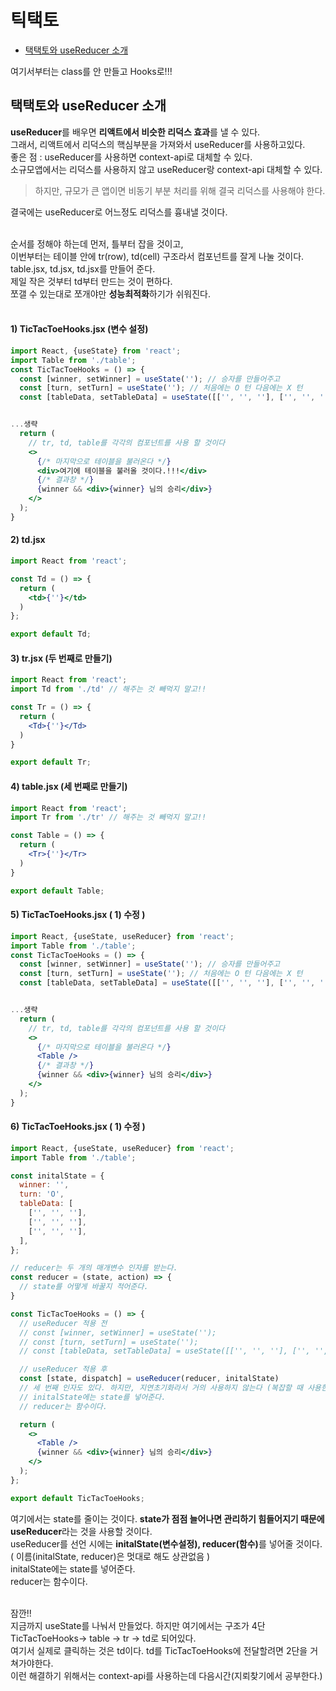 # 틱택토

+ [택택토와 useReducer 소개](#택택토와-useReducer-소개)

여기서부터는 class를 안 만들고 Hooks로!!!

## 택택토와 useReducer 소개

<strong>useReducer</strong>를 배우면 <strong>리액트에서 비슷한 리덕스 효과</strong>를 낼 수 있다.<br>
그래서, 리액트에서 리덕스의 핵심부분을 가져와서 useReducer를 사용하고있다.<br>
좋은 점 : useReducer를 사용하면 context-api로 대체할 수 있다.<br>
소규모앱에서는 리덕스를 사용하지 않고 useReducer랑 context-api 대체할 수 있다. <br>
> 하지만, 규모가 큰 앱이면 비동기 부분 처리를 위해 결국 리덕스를 사용해야 한다. <br>

결국에는 useReducer로 어느정도 리덕스를 흉내낼 것이다.<br><br>

순서를 정해야 하는데 먼저, 틀부터 잡을 것이고, <br>
이번부터는 테이블 안에 tr(row), td(cell) 구조라서 컴포넌트를 잘게 나눌 것이다.<br>
table.jsx, td.jsx, td.jsx를 만들어 준다.<br>
제일 작은 것부터 td부터 만드는 것이 편하다.<br>
쪼갤 수 있는대로 쪼개야만 <strong>성능최적화</strong>하기가 쉬워진다.<br><br>

#### 1) TicTacToeHooks.jsx (변수 설정) 
```jsx 
import React, {useState} from 'react';
import Table from './table';
const TicTacToeHooks = () => {
  const [winner, setWinner] = useState(''); // 승자를 만들어주고
  const [turn, setTurn] = useState(''); // 처음에는 O 턴 다음에는 X 턴
  const [tableData, setTableData] = useState([['', '', ''], ['', '', ''], ['', '', '']]); // 이차원 배열로 3X3 만들어 준다.


...생략 
  return (
    // tr, td, table를 각각의 컴포넌트를 사용 할 것이다
    <>
      {/* 마지막으로 테이블을 불러온다 */}
      <div>여기에 테이블을 불러올 것이다.!!!</div>
      {/* 결과창 */}
      {winner && <div>{winner} 님의 승리</div>} 
    </>
  );
}
```

#### 2) td.jsx
```jsx
import React from 'react';

const Td = () => {
  return (
    <td>{''}</td>
  )
};

export default Td;
```

#### 3) tr.jsx (두 번째로 만들기)
```jsx
import React from 'react';
import Td from './td' // 해주는 것 빼먹지 말고!!

const Tr = () => {
  return (
    <Td>{''}</Td>
  )
}

export default Tr;
```

#### 4) table.jsx (세 번째로 만들기)
```jsx
import React from 'react';
import Tr from './tr' // 해주는 것 빼먹지 말고!!

const Table = () => {
  return (
    <Tr>{''}</Tr>
  )
}

export default Table;
```

#### 5) TicTacToeHooks.jsx ( 1) 수정 )
```jsx 
import React, {useState, useReducer} from 'react';
import Table from './table';
const TicTacToeHooks = () => {
  const [winner, setWinner] = useState(''); // 승자를 만들어주고
  const [turn, setTurn] = useState(''); // 처음에는 O 턴 다음에는 X 턴
  const [tableData, setTableData] = useState([['', '', ''], ['', '', ''], ['', '', '']]); // 이차원 배열로 3X3 만들어 준다.


...생략 
  return (
    // tr, td, table를 각각의 컴포넌트를 사용 할 것이다
    <>
      {/* 마지막으로 테이블을 불러온다 */}
      <Table />
      {/* 결과창 */}
      {winner && <div>{winner} 님의 승리</div>} 
    </>
  );
}
```

#### 6) TicTacToeHooks.jsx ( 1) 수정 )
```jsx
import React, {useState, useReducer} from 'react';
import Table from './table';

const initalState = {
  winner: '',
  turn: 'O',
  tableData: [
    ['', '', ''],
    ['', '', ''],
    ['', '', ''],
  ],
};

// reducer는 두 개의 매개변수 인자를 받는다.
const reducer = (state, action) => {
  // state를 어떻게 바꿀지 적어준다.
}

const TicTacToeHooks = () => {
  // useReducer 적용 전
  // const [winner, setWinner] = useState(''); 
  // const [turn, setTurn] = useState(''); 
  // const [tableData, setTableData] = useState([['', '', ''], ['', '', ''], ['', '', '']]); 

  // useReducer 적용 후
  const [state, dispatch] = useReducer(reducer, initalState)
  // 세 번째 인자도 있다. 하지만, 지연초기화라서 거의 사용하지 않는다 (복잡할 때 사용한다.)
  // initalState에는 state를 넣어준다.
  // reducer는 함수이다. 

  return (
    <>
      <Table />
      {winner && <div>{winner} 님의 승리</div>} 
    </>
  );
};

export default TicTacToeHooks;
```

여기에서는 state를 줄이는 것이다. <strong>state가 점점 늘어나면 관리하기 힘들어지기 때문에 useReducer</strong>라는 것을 사용할 것이다. <br>
useReducer를 선언 시에는 <strong>initalState(변수설정), reducer(함수)</strong>를 넣어줄 것이다. ( 이름(initalState, reducer)은 멋대로 해도 상관없음 )<br>
initalState에는 state를 넣어준다.<br>
reducer는 함수이다.<br><br>
 
잠깐!!<br>
지금까지 useState를 나눠서 만들었다. 하지만 여기에서는 구조가 4단 TicTacToeHooks-> table -> tr -> td로 되어있다.<br>
여기서 실제로 클릭하는 것은 td이다. td를 TicTacToeHooks에 전달할려면 2단을 거쳐가야한다.<br>
이런 해결하기 위해서는 context-api를 사용하는데 다음시간(지뢰찾기에서 공부한다.)<br>


